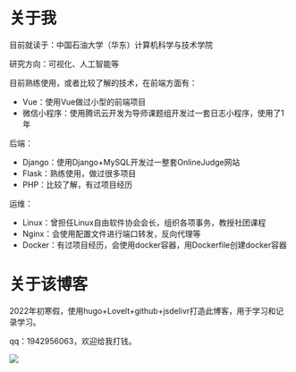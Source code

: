 # 关于我

目前就读于：中国石油大学（华东）计算机科学与技术学院

研究方向：可视化、人工智能等

目前熟练使用，或者比较了解的技术，在前端方面有：

* Vue：使用Vue做过小型的前端项目
* 微信小程序：使用腾讯云开发为导师课题组开发过一套日志小程序，使用了1年

后端：

* Django：使用Django+MySQL开发过一整套OnlineJudge网站
* Flask：熟练使用，做过很多项目
* PHP：比较了解，有过项目经历

运维：

* Linux：曾担任Linux自由软件协会会长，组织各项事务，教授社团课程
* Nginx：会使用配置文件进行端口转发，反向代理等
* Docker：有过项目经历，会使用docker容器，用Dockerfile创建docker容器

# 关于该博客

2022年初寒假，使用hugo+Lovelt+github+jsdelivr打造此博客，用于学习和记录学习。

qq：1942956063，欢迎给我打钱。



![](https://myblog-1257298572.cos.ap-shanghai.myqcloud.com/mypic/img/叛逆表情包.jpeg)







